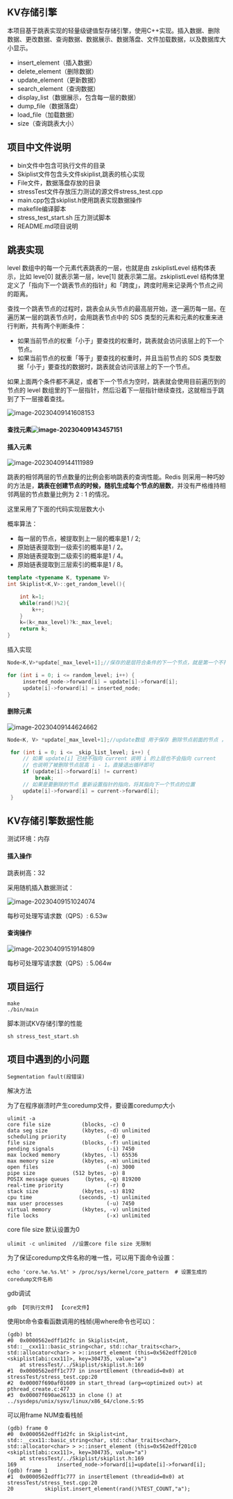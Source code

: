 ## KV存储引擎

本项目基于跳表实现的轻量级键值型存储引擎，使用C++实现。插入数据、删除数据、更改数据、查询数据、数据展示、数据落盘、文件加载数据，以及数据库大小显示。
- insert_element（插入数据）
- delete_element（删除数据）
- update_element（更新数据）
- search_element（查询数据）
- display_list（数据展示，包含每一层的数据）
- dump_file（数据落盘）
- load_file（加载数据）
- size（查询跳表大小）
## 项目中文件说明



- bin文件中包含可执行文件的目录
- Skiplist文件包含头文件skiplist,跳表的核心实现
- File文件，数据落盘存放的目录
- stressTest文件存放压力测试的源文件stress_test.cpp
- main.cpp包含skiplist.h使用跳表实现数据操作
- makefile编译脚本
- stress_test_start.sh 压力测试脚本
- README.md项目说明

## 跳表实现

level 数组中的每一个元素代表跳表的一层，也就是由 zskiplistLevel 结构体表示，比如 leve[0] 就表示第一层，leve[1] 就表示第二层。zskiplistLevel 结构体里定义了「指向下一个跳表节点的指针」和「跨度」，跨度时用来记录两个节点之间的距离。

查找一个跳表节点的过程时，跳表会从头节点的最高层开始，逐一遍历每一层。在遍历某一层的跳表节点时，会用跳表节点中的 SDS 类型的元素和元素的权重来进行判断，共有两个判断条件：

- 如果当前节点的权重「小于」要查找的权重时，跳表就会访问该层上的下一个节点。
- 如果当前节点的权重「等于」要查找的权重时，并且当前节点的 SDS 类型数据「小于」要查找的数据时，跳表就会访问该层上的下一个节点。

如果上面两个条件都不满足，或者下一个节点为空时，跳表就会使用目前遍历到的节点的 level 数组里的下一层指针，然后沿着下一层指针继续查找，这就相当于跳到了下一层接着查找。

![image-20230409141608153](home\whk\projects\SkipList\image\image-20230409141608153.png)

#### 查找元素![image-20230409143457151](C:\Users\kwh\AppData\Roaming\Typora\typora-user-images\image-20230409143457151.png)

#### 插入元素

![image-20230409144111989](C:\Users\kwh\AppData\Roaming\Typora\typora-user-images\image-20230409144111989.png)

跳表的相邻两层的节点数量的比例会影响跳表的查询性能。Redis 则采用一种巧妙的方法是，**跳表在创建节点的时候，随机生成每个节点的层数**，并没有严格维持相邻两层的节点数量比例为 2 : 1 的情况。

这里采用了下面的代码实现层数大小

概率算法：

- 每一层的节点，被提取到上一层的概率是1 / 2;
- 原始链表提取到一级索引的概率是1 / 2。
- 原始链表提取到二级索引的概率是1 / 4。
- 原始链表提取到三层索引的概率是1 / 8。

```c++
template <typename K, typename V>
int Skiplist<K,V>::get_random_level(){

    int k=1;
    while(rand()%2){
        k++;
    }
    k=(k<_max_level)?k:_max_level;
    return k;
}
```

插入实现

```c++
Node<K,V>*update[_max_level+1];//保存的是层符合条件的下一个节点，就是第一个不符合条件的节点
```

```c++
for (int i = 0; i <= random_level; i++) {
     inserted_node->forward[i] = update[i]->forward[i];
     update[i]->forward[i] = inserted_node;
}
```

#### 删除元素

![image-20230409144624662](C:\Users\kwh\AppData\Roaming\Typora\typora-user-images\image-20230409144624662.png)

```c++
Node<K, V> *update[_max_level+1];//update数组 用于保存 删除节点前面的节点 ，用于删除节点后的指向链接，步骤和插入节点类似
```

```c++
 for (int i = 0; i <= _skip_list_level; i++) {
     // 如果 update[i] 已经不指向 current 说明 i 的上层也不会指向 current
     // 也说明了被删除节点层高 i - 1。直接退出循环即可
     if (update[i]->forward[i] != current) 
         break;
     // 如果是要删除的节点 重新设置指针的指向，将其指向下一个节点的位置
     update[i]->forward[i] = current->forward[i];
 }
```

## KV存储引擎数据性能

测试环境：内存

#### 插入操作

跳表树高：32

采用随机插入数据测试：

![image-20230409151024074](C:\Users\kwh\AppData\Roaming\Typora\typora-user-images\image-20230409151024074.png)

每秒可处理写请求数（QPS）: 6.53w

#### 查询操作

![image-20230409151914809](C:\Users\kwh\AppData\Roaming\Typora\typora-user-images\image-20230409151914809.png)

每秒可处理写请求数（QPS）: 5.064w

## 项目运行

```shell
make
./bin/main
```

脚本测试KV存储引擎的性能

```shell
sh stress_test_start.sh
```

## 项目中遇到的小问题

```shell
Segmentation fault(段错误)
```

解决方法

为了在程序崩溃时产生coredump文件，要设置coredump大小

```shell
ulimit -a
core file size          (blocks, -c) 0
data seg size           (kbytes, -d) unlimited
scheduling priority             (-e) 0
file size               (blocks, -f) unlimited
pending signals                 (-i) 7450
max locked memory       (kbytes, -l) 65536
max memory size         (kbytes, -m) unlimited
open files                      (-n) 3000
pipe size            (512 bytes, -p) 8
POSIX message queues     (bytes, -q) 819200
real-time priority              (-r) 0
stack size              (kbytes, -s) 8192
cpu time               (seconds, -t) unlimited
max user processes              (-u) 7450
virtual memory          (kbytes, -v) unlimited
file locks                      (-x) unlimited
```

core file size 默认设置为0

```
ulimit -c unlimited  //设置core file size 无限制
```

为了保证coredump文件名称的唯一性，可以用下面命令设置：

```
echo 'core.%e.%s.%t' > /proc/sys/kernel/core_pattern  # 设置生成的coredump文件名称
```

gdb调试

```
gdb 【可执行文件】 【core文件】
```

使用bt命令查看函数调用的栈帧(用where命令也可以)：

```shell
(gdb) bt
#0  0x0000562edff1d2fc in Skiplist<int, std::__cxx11::basic_string<char, std::char_traits<char>, std::allocator<char> > >::insert_element (this=0x562edff201c0 <skiplist[abi:cxx11]>, key=304735, value="a")
    at stressTest/../Skiplist/skiplist.h:169
#1  0x0000562edff1c777 in insertElement (threadid=0x0) at stressTest/stress_test.cpp:20
#2  0x00007f690af01609 in start_thread (arg=<optimized out>) at pthread_create.c:477
#3  0x00007f690ae26133 in clone () at ../sysdeps/unix/sysv/linux/x86_64/clone.S:95
```

可以用frame NUM查看栈帧

```shell
(gdb) frame 0
#0  0x0000562edff1d2fc in Skiplist<int, std::__cxx11::basic_string<char, std::char_traits<char>, std::allocator<char> > >::insert_element (this=0x562edff201c0 <skiplist[abi:cxx11]>, key=304735, value="a")
    at stressTest/../Skiplist/skiplist.h:169
169	            inserted_node->forward[i]=update[i]->forward[i];
(gdb) frame 1
#1  0x0000562edff1c777 in insertElement (threadid=0x0) at stressTest/stress_test.cpp:20
20	        skiplist.insert_element(rand()%TEST_COUNT,"a");

```

